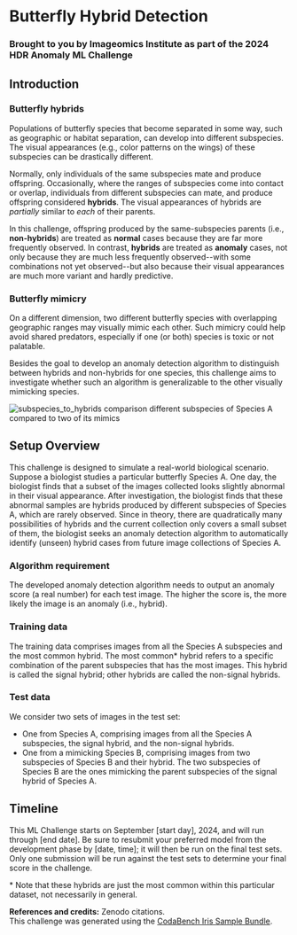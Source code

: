 # Butterfly Hybrid Detection
### Brought to you by Imageomics Institute as part of the 2024 HDR Anomaly ML Challenge


## Introduction 

### Butterfly hybrids
Populations of butterfly species that become separated in some way, such as geographic or habitat separation, can develop into different subspecies. The visual appearances (e.g., color patterns on the wings) of these subspecies can be drastically different.

Normally, only individuals of the same subspecies mate and produce offspring. Occasionally, where the ranges of subspecies come into contact or overlap, individuals from different subspecies can mate, and produce offspring considered **hybrids**. The visual appearances of hybrids are _partially_ similar to _each_ of their parents.

In this challenge, offspring produced by the same-subspecies parents (i.e., **non-hybrids**) are treated as **normal** cases because they are far more frequently observed. In contrast, **hybrids** are treated as **anomaly** cases, not only because they are much less frequently observed--with some combinations not yet observed--but also because their visual appearances are much more variant and hardly predictive.

### Butterfly mimicry
On a different dimension, two different butterfly species with overlapping geographic ranges may visually mimic each other. Such mimicry could help avoid shared predators, especially if one (or both) species is toxic or not palatable.

Besides the goal to develop an anomaly detection algorithm to distinguish between hybrids and non-hybrids for one species, this challenge aims to investigate whether such an algorithm is generalizable to the other visually mimicking species. 

![subspecies_to_hybrids comparison different subspecies of Species A compared to two of its mimics](https://github.com/user-attachments/assets/8647e1f5-4f99-48c6-8325-fdfd0e5d4c21)


## Setup Overview
This challenge is designed to simulate a real-world biological scenario. Suppose a biologist studies a particular butterfly Species A. One day, the biologist finds that a subset of the images collected looks slightly abnormal in their visual appearance. After investigation, the biologist finds that these abnormal samples are hybrids produced by different subspecies of Species A, which are rarely observed. Since in theory, there are quadratically many possibilities of hybrids and the current collection only covers a small subset of them, the biologist seeks an anomaly detection algorithm to automatically identify (unseen) hybrid cases from future image collections of Species A.

### Algorithm requirement
The developed anomaly detection algorithm needs to output an anomaly score (a real number) for each test image. The higher the score is, the more likely the image is an anomaly (i.e., hybrid).

### Training data
The training data comprises images from all the Species A subspecies and the most common hybrid. The most common* hybrid refers to a specific combination of the parent subspecies that has the most images. This hybrid is called the signal hybrid; other hybrids are called the non-signal hybrids.    

### Test data
We consider two sets of images in the test set:
- One from Species A, comprising images from all the Species A subspecies, the signal hybrid, and the non-signal hybrids.
- One from a mimicking Species B, comprising images from two subspecies of Species B and their hybrid. The two subspecies of Species B are the ones mimicking the parent subspecies of the signal hybrid of Species A.

## Timeline

This ML Challenge starts on September [start day], 2024, and will run through [end date]. Be sure to resubmit your preferred model from the development phase by [date, time]; it will then be run on the final test sets. Only one submission will be run against the test sets to determine your final score in the challenge.


\*  Note that these hybrids are just the most common within this particular dataset, not necessarily in general.

**References and credits:** Zenodo citations.<br />
This challenge was generated using the [CodaBench Iris Sample Bundle](https://github.com/codalab/competition-examples/tree/master/codabench/iris/bundle).
